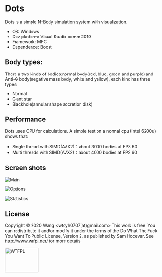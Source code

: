 # Dots
 Dots is a simple N-Body simulation system with visualization. 

* OS: Windows  
* Dev platform: Visual Studio comm 2019  
* Framework: MFC  
* Dependence: Boost
## Body types:
  There a two kinds of bodies:normal body(red, blue, green and purple) and Anti-G body(negative mass body, white and yellow), each kind has three types:
  - Normal
  - Giant star
  - Blackhole(annular shape accretion disk)
  
## Performance
  Dots uses CPU for calculations. A simple test on a normal cpu (Intel 6200u) shows that:
  - Single thread with SIMD(AVX2)：about 3000 bodies at FPS 60
  - Multi threads with SIMD(AVX2)：about 4000 bodies at FPS 60
  
## Screen shots
![Main](../master/Screenshots/main.png)
  
![Options](../master/Screenshots/options.png)  
  
![Statistics](../master/Screenshots/stat.png)

## License  

Copyright © 2020 Wang <wtcyh0707(at)gmail.com>
This work is free. You can redistribute it and/or modify it under the
terms of the Do What The Fuck You Want To Public License, Version 2,
as published by Sam Hocevar. See http://www.wtfpl.net/ for more details.  

<a href="http://www.wtfpl.net/"><img
       src="http://www.wtfpl.net/wp-content/uploads/2012/12/logo-220x1601.png"
       width="110" height="80" alt="WTFPL" /></a>
